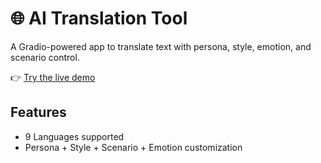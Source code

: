 # 🌐 AI Translation Tool

A Gradio-powered app to translate text with persona, style, emotion, and scenario control.

👉 [Try the live demo](https://huggingface.co/spaces/8ree2e/ai-translation-tool)

## Features
- 9 Languages supported
- Persona + Style + Scenario + Emotion customization

